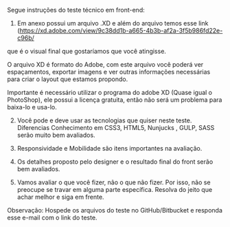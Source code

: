 Segue instruções do teste técnico em front-end: 
 
1. Em anexo possui um arquivo .XD e além do arquivo temos esse link (https://xd.adobe.com/view/9c38dd1b-a665-4b3b-af2a-3f5b986fd22e-c96b/

que é o visual final que gostaríamos que você atingisse.  

O arquivo XD é formato do Adobe, com este arquivo você poderá ver espaçamentos, exportar imagens e ver outras informações necessárias para criar o layout que estamos propondo. 

Importante é necessário utilizar o programa do adobe XD (Quase igual o PhotoShop), ele possui a licença gratuita, então não será um problema para baixa-lo e usa-lo. 

2. Você pode e deve usar as tecnologias que quiser neste teste. 
Diferencias Conhecimento em CSS3, HTML5, Nunjucks , GULP, SASS serão muito bem avaliados. 

3. Responsividade e Mobilidade são itens importantes na avaliação. 

4. Os detalhes proposto pelo designer e o resultado final do front serão bem avaliados. 

5. Vamos avaliar o que você fizer, não o que não fizer. Por isso, não se preocupe se travar em alguma parte específica. Resolva do jeito que achar melhor e siga em frente. 
 
Observação: Hospede os arquivos do teste no GitHub/Bitbucket e responda esse e-mail com o link do teste. 
